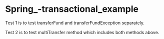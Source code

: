 # Spring_-transactional_example

Test 1 is to test transferFund and transferFundException separately.

Test 2 is to test multiTransfer method which includes both methods above. 
